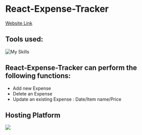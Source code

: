 # React-Expense-Tracker

[Website Link](https://expense-tracker-mayukh551.netlify.app/)

## Tools used:

![My Skills](https://skillicons.dev/icons?i=react,nodejs,html,css&theme=dark)

## React-Expense-Tracker can perform the following functions:

-   Add new Expense
-   Delete an Expense
-   Update an existing Expense : Date/Item name/Price

## Hosting Platform

![](https://skillicons.dev/icons?i=netlify&theme=dark)